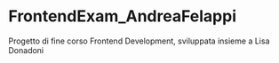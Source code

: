 # FrontendExam_AndreaFelappi
Progetto di fine corso Frontend Development, sviluppata insieme a Lisa Donadoni
